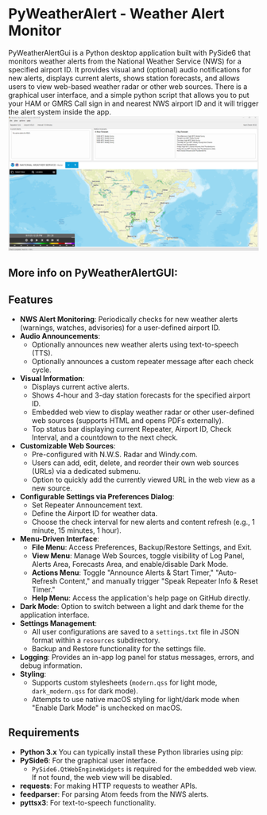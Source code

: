 # PyWeatherAlert - Weather Alert Monitor

PyWeatherAlertGui is a Python desktop application built with PySide6 that monitors weather alerts from the National Weather Service (NWS) for a specified airport ID. It provides visual and (optional) audio notifications for new alerts, displays current alerts, shows station forecasts, and allows users to view web-based weather radar or other web sources.
There is a graphical user interface, and a simple python script that allows you to put your HAM or GMRS Call sign in and nearest NWS airport ID and it will trigger the alert system inside the app.
<a href="https://github.com/nicarley/PythonWeatherAlerts/blob/master/resources/pyweather.png?raw=true">
<img src="https://github.com/nicarley/PythonWeatherAlerts/blob/master/resources/pyweather.png?raw=true" width="800px" />
</a>

## More info on PyWeatherAlertGUI:
## Features

-   **NWS Alert Monitoring**: Periodically checks for new weather alerts (warnings, watches, advisories) for a user-defined airport ID.
-   **Audio Announcements**:
    -   Optionally announces new weather alerts using text-to-speech (TTS).
    -   Optionally announces a custom repeater message after each check cycle.
-   **Visual Information**:
    -   Displays current active alerts.
    -   Shows 4-hour and 3-day station forecasts for the specified airport ID.
    -   Embedded web view to display weather radar or other user-defined web sources (supports HTML and opens PDFs externally).
    -   Top status bar displaying current Repeater, Airport ID, Check Interval, and a countdown to the next check.
-   **Customizable Web Sources**:
    -   Pre-configured with N.W.S. Radar and Windy.com.
    -   Users can add, edit, delete, and reorder their own web sources (URLs) via a dedicated submenu.
    -   Option to quickly add the currently viewed URL in the web view as a new source.
-   **Configurable Settings via Preferences Dialog**:
    -   Set Repeater Announcement text.
    -   Define the Airport ID for weather data.
    -   Choose the check interval for new alerts and content refresh (e.g., 1 minute, 15 minutes, 1 hour).
-   **Menu-Driven Interface**:
    -   **File Menu**: Access Preferences, Backup/Restore Settings, and Exit.
    -   **View Menu**: Manage Web Sources, toggle visibility of Log Panel, Alerts Area, Forecasts Area, and enable/disable Dark Mode.
    -   **Actions Menu**: Toggle "Announce Alerts & Start Timer," "Auto-Refresh Content," and manually trigger "Speak Repeater Info & Reset Timer."
    -   **Help Menu**: Access the application's help page on GitHub directly.
-   **Dark Mode**: Option to switch between a light and dark theme for the application interface.
-   **Settings Management**:
    -   All user configurations are saved to a `settings.txt` file in JSON format within a `resources` subdirectory.
    -   Backup and Restore functionality for the settings file.
-   **Logging**: Provides an in-app log panel for status messages, errors, and debug information.
-   **Styling**:
    -   Supports custom stylesheets (`modern.qss` for light mode, `dark_modern.qss` for dark mode).
    -   Attempts to use native macOS styling for light/dark mode when "Enable Dark Mode" is unchecked on macOS.

## Requirements

-   **Python 3.x**
You can typically install these Python libraries using pip:
-   **PySide6**: For the graphical user interface.
    -   `PySide6.QtWebEngineWidgets` is required for the embedded web view. If not found, the web view will be disabled.
-   **requests**: For making HTTP requests to weather APIs.
-   **feedparser**: For parsing Atom feeds from the NWS alerts.
-   **pyttsx3**: For text-to-speech functionality.

